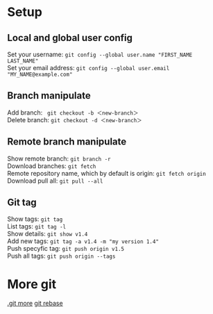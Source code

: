 # Setup

## Local and global user config 

Set your username: ```git config --global user.name "FIRST_NAME LAST_NAME"```  
Set your email address: ```git config --global user.email "MY_NAME@example.com"```

## Branch manipulate

Add branch: ``` git checkout -b ＜new-branch＞```  
Delete branch: ``` git checkout -d ＜new-branch＞ ```

## Remote branch manipulate

Show remote branch: ``` git branch -r ```   
Download branches: ``` git fetch ```  
Remote repository name, which by default is origin: ``` git fetch origin ```  
Download pull all: ``` git pull --all ```

## Git tag

Show tags: ``` git tag  ```  
List tags: ``` git tag -l ```  
Show details: ``` git show v1.4 ```  
Add new tags: ``` git tag -a v1.4 -m "my version 1.4" ```  
Push specyfic tag: ``` git push origin v1.5 ```  
Push all tags: ``` git push origin --tags ```  


# More git 
[.git more](https://blog.meain.io/2023/what-is-in-dot-git/?utm_source=unknownews)
[git rebase](https://www.freecodecamp.org/news/git-rebase-handbook/?utm_source=unknownews)